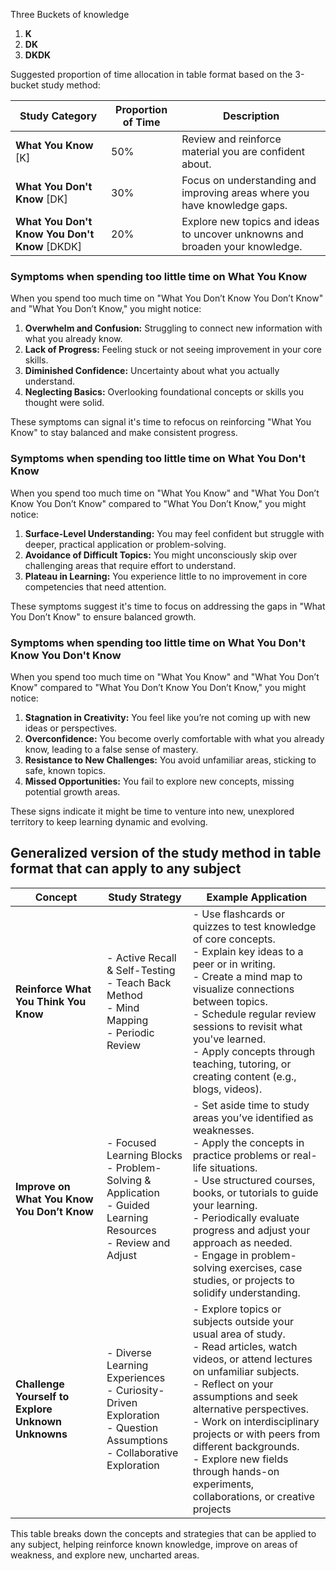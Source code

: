 Three Buckets of knowledge 
1. **K**
2. **DK**
3. **DKDK**

Suggested proportion of time allocation in table format based on the 3-bucket study method:

| **Study Category**                          | **Proportion of Time** | **Description**                                                                 |
|---------------------------------------------|------------------------|---------------------------------------------------------------------------------|
| **What You Know**  [K]                         | 50%                    | Review and reinforce material you are confident about.                          |
| **What You Don't Know**    [DK]                 | 30%                    | Focus on understanding and improving areas where you have knowledge gaps.       |
| **What You Don't Know You Don't Know** [DKDK]      | 20%                    | Explore new topics and ideas to uncover unknowns and broaden your knowledge.    |



### Symptoms when spending too little time on  **What You Know**
When you spend too much time on "What You Don’t Know You Don’t Know" and "What You Don’t Know," you might notice:

1. **Overwhelm and Confusion:** Struggling to connect new information with what you already know.
2. **Lack of Progress:** Feeling stuck or not seeing improvement in your core skills.
3. **Diminished Confidence:** Uncertainty about what you actually understand.
4. **Neglecting Basics:** Overlooking foundational concepts or skills you thought were solid.

These symptoms can signal it's time to refocus on reinforcing "What You Know" to stay balanced and make consistent progress.


### Symptoms when spending too little time on  **What You Don't Know**
When you spend too much time on "What You Know" and "What You Don’t Know You Don’t Know" compared to "What You Don’t Know," you might notice:

1. **Surface-Level Understanding:** You may feel confident but struggle with deeper, practical application or problem-solving.
2. **Avoidance of Difficult Topics:** You might unconsciously skip over challenging areas that require effort to understand.
3. **Plateau in Learning:** You experience little to no improvement in core competencies that need attention.

These symptoms suggest it's time to focus on addressing the gaps in "What You Don’t Know" to ensure balanced growth.


### Symptoms when spending too little time on  **What You Don't Know You Don't Know**
When you spend too much time on "What You Know" and "What You Don’t Know" compared to "What You Don’t Know You Don’t Know," you might notice:

1. **Stagnation in Creativity:** You feel like you’re not coming up with new ideas or perspectives.
2. **Overconfidence:** You become overly comfortable with what you already know, leading to a false sense of mastery.
3. **Resistance to New Challenges:** You avoid unfamiliar areas, sticking to safe, known topics.
4. **Missed Opportunities:** You fail to explore new concepts, missing potential growth areas.

These signs indicate it might be time to venture into new, unexplored territory to keep learning dynamic and evolving.



## Generalized version of the study method in table format that can apply to any subject


| **Concept**                              | **Study Strategy**                                                                 | **Example Application**                                                                                     |
|-------------------------------------------|------------------------------------------------------------------------------------|------------------------------------------------------------------------------------------------------------|
| **Reinforce What You Think You Know**     | - Active Recall & Self-Testing<br> - Teach Back Method<br> - Mind Mapping<br> - Periodic Review | - Use flashcards or quizzes to test knowledge of core concepts.<br> - Explain key ideas to a peer or in writing.<br> - Create a mind map to visualize connections between topics.<br> - Schedule regular review sessions to revisit what you've learned. <br> - Apply concepts through teaching, tutoring, or creating content (e.g., blogs, videos). |
| **Improve on What You Know You Don’t Know** | - Focused Learning Blocks<br> - Problem-Solving & Application<br> - Guided Learning Resources<br> - Review and Adjust | - Set aside time to study areas you’ve identified as weaknesses.<br> - Apply the concepts in practice problems or real-life situations.<br> - Use structured courses, books, or tutorials to guide your learning.<br> - Periodically evaluate progress and adjust your approach as needed. <br> - Engage in problem-solving exercises, case studies, or projects to solidify understanding.|
| **Challenge Yourself to Explore Unknown Unknowns** | - Diverse Learning Experiences<br> - Curiosity-Driven Exploration<br> - Question Assumptions<br> - Collaborative Exploration | - Explore topics or subjects outside your usual area of study.<br> - Read articles, watch videos, or attend lectures on unfamiliar subjects.<br> - Reflect on your assumptions and seek alternative perspectives.<br> - Work on interdisciplinary projects or with peers from different backgrounds. <br> - Explore new fields through hands-on experiments, collaborations, or creative projects|

This table breaks down the concepts and strategies that can be applied to any subject, helping reinforce known knowledge, improve on areas of weakness, and explore new, uncharted areas.

